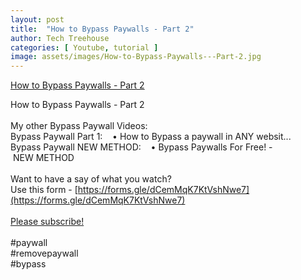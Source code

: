 ```yaml
---
layout: post
title:  "How to Bypass Paywalls - Part 2"
author: Tech Treehouse
categories: [ Youtube, tutorial ]
image: assets/images/How-to-Bypass-Paywalls---Part-2.jpg
---
```


[How to Bypass Paywalls - Part 2](https://youtube.com/watch?v=uY5VtD-ys98)

How to Bypass Paywalls - Part 2<br><br>My other Bypass Paywall Videos:<br>Bypass Paywall Part 1:    • How to Bypass a paywall in ANY websit...  <br>Bypass Paywall NEW METHOD:    • Bypass Paywalls For Free! - NEW METHOD  <br><br>Want to have a say of what you watch?<br>Use this form - [https://forms.gle/dCemMqK7KtVshNwe7](https://forms.gle/dCemMqK7KtVshNwe7)<br><br>[Please subscribe!](https://youtube.com/techtreehouse/?sub_confirmation=1)<br><br>#paywall<br>#removepaywall<br>#bypass
